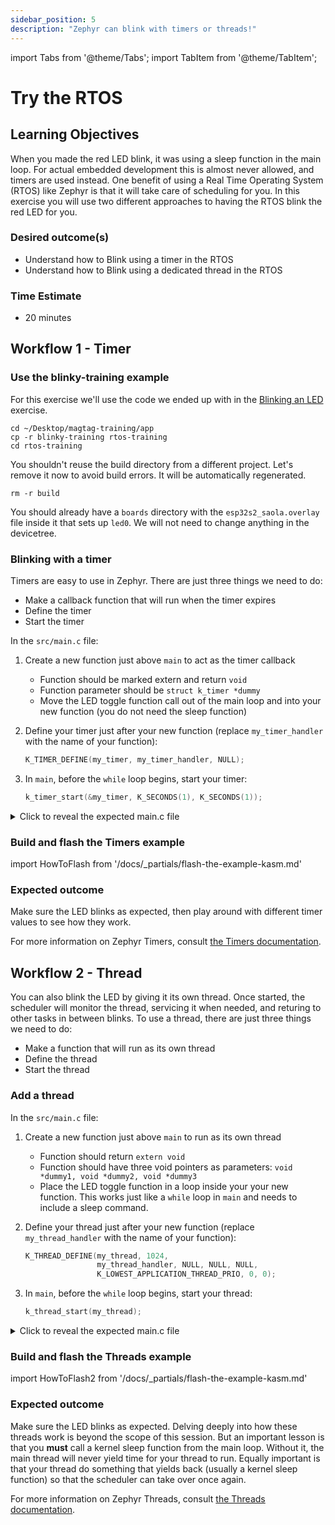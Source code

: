 ```yaml
---
sidebar_position: 5
description: "Zephyr can blink with timers or threads!"
---
```


import Tabs from '@theme/Tabs';
import TabItem from '@theme/TabItem';

# Try the RTOS
## Learning Objectives

When you made the red LED blink, it was using a sleep function in the main loop. For actual embedded development this is almost never allowed, and timers are used instead. One benefit of using a Real Time Operating System (RTOS) like
Zephyr is that it will take care of scheduling for you. In this exercise you will use two different approaches to having the RTOS blink the red LED for you.
### Desired outcome(s)
* Understand how to Blink using a timer in the RTOS
* Understand how to Blink using a dedicated thread in the RTOS
### Time Estimate
* 20 minutes

## Workflow 1 - Timer

### Use the blinky-training example

For this exercise we'll use the code we ended up with in the [Blinking an
LED](mapping-gpio.md) exercise.

```shell
cd ~/Desktop/magtag-training/app
cp -r blinky-training rtos-training
cd rtos-training
```

You shouldn't reuse the build directory from a different project. Let's remove
it now to avoid build errors. It will be automatically regenerated.

```shell
rm -r build
```

You should already have a `boards` directory with the `esp32s2_saola.overlay`
file inside it that sets up `led0`. We will not need to change anything in the
devicetree.

### Blinking with a timer

Timers are easy to use in Zephyr. There are just three things we need to do:

* Make a callback function that will run when the timer expires
* Define the timer
* Start the timer

In the `src/main.c` file:

1. Create a new function just above `main` to act as the timer callback
    * Function should be marked extern and return `void`
    * Function parameter should be `struct k_timer *dummy`
    * Move the LED toggle function call out of the main loop and into your new
      function (you do not need the sleep function)
2. Define your timer just after your new function (replace `my_timer_handler`
with the name of your function):

    ```c
    K_TIMER_DEFINE(my_timer, my_timer_handler, NULL);
    ```

3. In `main`, before the `while` loop begins, start your timer:

    ```c
    k_timer_start(&my_timer, K_SECONDS(1), K_SECONDS(1));
    ```

<details><summary>Click to reveal the expected main.c file</summary>

```c excerpts from main.c
void my_timer_handler(struct k_timer *dummy) {
	gpio_pin_toggle_dt(&led);
}

K_TIMER_DEFINE(my_timer, my_timer_handler, NULL);

void main(void)
{
	int ret;

	if (!device_is_ready(led.port)) {
		return;
	}

	ret = gpio_pin_configure_dt(&led, GPIO_OUTPUT_ACTIVE);
	if (ret < 0) {
		return;
	}

	k_timer_start(&my_timer, K_SECONDS(1), K_SECONDS(1));

	while (1) {
		k_msleep(SLEEP_TIME_MS);
	}
}
```

When starting the timer, there are two time values. The first is how long to
wait before the first timer expiry. The second is the the wait before each
subsequent expiry. So you could wait `K_SECONDS(5)` at the beginning, and then
set the blink rate to `K_MSEC(500)`. You can also do a one-shot timer by setting
the second value to `K_NO_WAIT`.

</details>

### Build and flash the Timers example

import HowToFlash from '/docs/\_partials/flash-the-example-kasm.md'

<HowToFlash/>

### Expected outcome

Make sure the LED blinks as expected, then play around with different timer
values to see how they work.

For more information on Zephyr Timers, consult [the Timers
documentation](https://docs.zephyrproject.org/latest/kernel/services/timing/timers.html).

## Workflow 2 - Thread

You can also blink the LED by giving it its own thread. Once started, the
scheduler will monitor the thread, servicing it when needed, and returing to
other tasks in between blinks. To use a thread, there are just three things we
need to do:

* Make a function that will run as its own thread
* Define the thread
* Start the thread

### Add a thread

In the `src/main.c` file:

1. Create a new function just above `main` to run as its own thread
    * Function should return `extern void`
    * Function should have three void pointers as parameters: `void *dummy1,
      void *dummy2, void *dummy3`
    * Place the LED toggle function in a loop inside your your new function.
      This works just like a `while` loop in `main` and needs to include a sleep
      command.

2. Define your thread just after your new function (replace `my_thread_handler`
   with the name of your function):

    ```c
    K_THREAD_DEFINE(my_thread, 1024,
					my_thread_handler, NULL, NULL, NULL,
					K_LOWEST_APPLICATION_THREAD_PRIO, 0, 0);
    ```

3. In `main`, before the `while` loop begins, start your thread:

    ```c
    k_thread_start(my_thread);
    ```

<details><summary>Click to reveal the expected main.c file</summary>

```c excerpts from main.c
static void my_thread_handler(void *dummy1, void *dummy2, void *dummy3) {
	while (1) {
		gpio_pin_toggle_dt(&led);
		k_sleep(K_SECONDS(1));
	}
}

K_THREAD_DEFINE(my_thread, 1024,
				my_thread_handler, NULL, NULL, NULL,
				K_LOWEST_APPLICATION_THREAD_PRIO, 0, 0);

void main(void)
{
	int ret;

	if (!device_is_ready(led.port)) {
		return;
	}

	ret = gpio_pin_configure_dt(&led, GPIO_OUTPUT_ACTIVE);
	if (ret < 0) {
		return;
	}

	k_thread_start(my_thread);

	while (1) {
		k_sleep(K_SECONDS(1));
	}
}
```

When defining the thread, we told Zephyr the name we want to assign to the
thread, the number of bytes to use for the thread's stack, the function to run
whenever the thread is serviced, and the priority level.

</details>

### Build and flash the Threads example

import HowToFlash2 from '/docs/\_partials/flash-the-example-kasm.md'

<HowToFlash2/>

### Expected outcome

Make sure the LED blinks as expected. Delving deeply into how these threads work
is beyond the scope of this session. But an important lesson is that you
**must** call a kernel sleep function from the main loop. Without it, the main
thread will never yield time for your thread to run. Equally important is that
your thread do something that yields back (usually a kernel sleep function) so
that the scheduler can take over once again.

For more information on Zephyr Threads, consult [the Threads
documentation](https://docs.zephyrproject.org/latest/kernel/services/threads/index.html).

